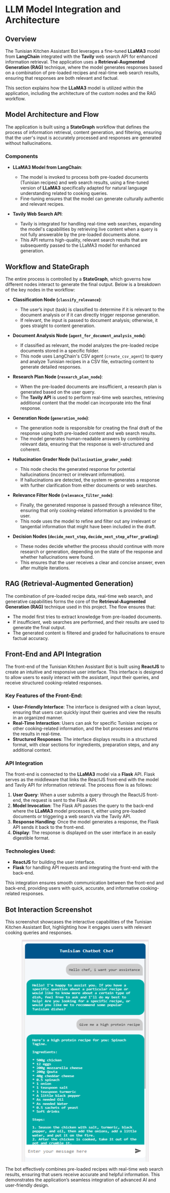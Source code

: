 # LLM Model Integration and Architecture

## Overview
The Tunisian Kitchen Assistant Bot leverages a fine-tuned **LLaMA3** model from **LangChain** integrated with the **Tavily** web search API for enhanced information retrieval. The application uses a **Retrieval-Augmented Generation (RAG)** technique, where the model generates responses based on a combination of pre-loaded recipes and real-time web search results, ensuring that responses are both relevant and factual.

This section explains how the **LLaMA3** model is utilized within the application, including the architecture of the custom nodes and the RAG workflow.

## Model Architecture and Flow
The application is built using a **StateGraph** workflow that defines the process of information retrieval, content generation, and filtering, ensuring that the user's input is accurately processed and responses are generated without hallucinations.

### Components

- **LLaMA3 Model from LangChain**:
  - The model is invoked to process both pre-loaded documents (Tunisian recipes) and web search results, using a fine-tuned version of **LLaMA3** specifically adapted for natural language understanding related to cooking queries.
  - Fine-tuning ensures that the model can generate culturally authentic and relevant recipes.

- **Tavily Web Search API**:
  - Tavily is integrated for handling real-time web searches, expanding the model's capabilities by retrieving live content when a query is not fully answerable by the pre-loaded documents alone.
  - This API returns high-quality, relevant search results that are subsequently passed to the LLaMA3 model for enhanced generation.

## Workflow and StateGraph
The entire process is controlled by a **StateGraph**, which governs how different nodes interact to generate the final output. Below is a breakdown of the key nodes in the workflow:

- **Classification Node (`classify_relevance`)**:
  - The user’s input (task) is classified to determine if it is relevant to the document analysis or if it can directly trigger response generation.
  - If relevant, the input is passed to document analysis; otherwise, it goes straight to content generation.

- **Document Analysis Node (`agent_for_document_analysis_node`)**:
  - If classified as relevant, the model analyzes the pre-loaded recipe documents stored in a specific folder.
  - This node uses LangChain's CSV agent (`create_csv_agent`) to query and analyze Tunisian recipes in a CSV file, extracting content to generate detailed responses.

- **Research Plan Node (`research_plan_node`)**:
  - When the pre-loaded documents are insufficient, a research plan is generated based on the user query.
  - The **Tavily API** is used to perform real-time web searches, retrieving additional content that the model can incorporate into the final response.

- **Generation Node (`generation_node`)**:
  - The generation node is responsible for creating the final draft of the response using both pre-loaded content and web search results.
  - The model generates human-readable answers by combining relevant data, ensuring that the response is well-structured and coherent.

- **Hallucination Grader Node (`hallucination_grader_node`)**:
  - This node checks the generated response for potential hallucinations (incorrect or irrelevant information).
  - If hallucinations are detected, the system re-generates a response with further clarification from either documents or web searches.

- **Relevance Filter Node (`relevance_filter_node`)**:
  - Finally, the generated response is passed through a relevance filter, ensuring that only cooking-related information is provided to the user.
  - This node uses the model to refine and filter out any irrelevant or tangential information that might have been included in the draft.

- **Decision Nodes (`decide_next_step`, `decide_next_step_after_grading`)**:
  - These nodes decide whether the process should continue with more research or generation, depending on the state of the response and whether hallucinations were found.
  - This ensures that the user receives a clear and concise answer, even after multiple iterations.

## RAG (Retrieval-Augmented Generation)
The combination of pre-loaded recipe data, real-time web search, and generative capabilities forms the core of the **Retrieval-Augmented Generation (RAG)** technique used in this project. The flow ensures that:
- The model first tries to extract knowledge from pre-loaded documents.
- If insufficient, web searches are performed, and their results are used to generate the final output.
- The generated content is filtered and graded for hallucinations to ensure factual accuracy.

## Front-End and API Integration

The front-end of the Tunisian Kitchen Assistant Bot is built using **ReactJS** to create an intuitive and responsive user interface. This interface is designed to allow users to easily interact with the assistant, input their queries, and receive structured cooking-related responses. 

### Key Features of the Front-End:
- **User-Friendly Interface**: The interface is designed with a clean layout, ensuring that users can quickly input their queries and view the results in an organized manner.
- **Real-Time Interaction**: Users can ask for specific Tunisian recipes or other cooking-related information, and the bot processes and returns the results in real-time.
- **Structured Responses**: The interface displays results in a structured format, with clear sections for ingredients, preparation steps, and any additional context.

### API Integration
The front-end is connected to the **LLaMA3** model via a **Flask** API. Flask serves as the middleware that links the ReactJS front-end with the model and Tavily API for information retrieval. The process flow is as follows:

1. **User Query**: When a user submits a query through the ReactJS front-end, the request is sent to the Flask API.
2. **Model Invocation**: The Flask API passes the query to the back-end where the **LLaMA3** model processes it, either using pre-loaded documents or triggering a web search via the Tavily API.
3. **Response Handling**: Once the model generates a response, the Flask API sends it back to the front-end.
4. **Display**: The response is displayed on the user interface in an easily digestible format.

### Technologies Used:
- **ReactJS** for building the user interface.
- **Flask** for handling API requests and integrating the front-end with the back-end.

This integration ensures smooth communication between the front-end and back-end, providing users with quick, accurate, and informative cooking-related responses.

## Bot Interaction Screenshot

This screenshot showcases the interactive capabilities of the Tunisian Kitchen Assistant Bot, highlighting how it engages users with relevant cooking queries and responses.
<div style="display: flex; justify-content: space-around;">
    <img src="./img.png" alt="Bot Screenshot 1" width="400" height="700"/>
</div>

The bot effectively combines pre-loaded recipes with real-time web search results, ensuring that users receive accurate and helpful information. This demonstrates the application’s seamless integration of advanced AI and user-friendly design.
